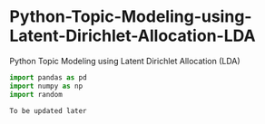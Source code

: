 # Python-Topic-Modeling-using-Latent-Dirichlet-Allocation-LDA
Python Topic Modeling using Latent Dirichlet Allocation (LDA)

```python
import pandas as pd
import numpy as np
import random


```

```python
To be updated later

```

